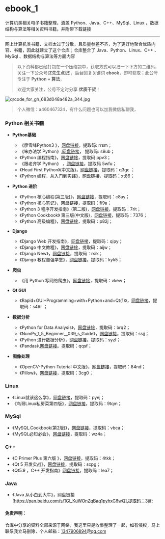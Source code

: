 # ebook_1
计算机类相关电子书籍整理，涵盖 Python、Java、C++、MySql、Linux ，数据结构与算法等相关资料书籍，并附带下载链接

-------
网上计算机类书籍、文档太过于分散，且质量参差不齐，为了更好地聚合优质内容、书籍，因此就建立了这个仓库；仓库整合了 Java、Python、Linux、C++ 、MySql 、数据结构与算法等方面内容

> 以下资料都已经打包在一个压缩包中，获取方式可以扫一下下方的二维码，关注一下公众号(**Z先生点记**)，后台回复关键词 **ebook**，即可获取；此公号专注于 **Python + 算法**，
>
> 欢迎大家关注，公号不定时分享 **优质干货**！

![qrcode_for_gh_683d048a482a_344.jpg](http://ww1.sinaimg.cn/large/008b8Ryzgy1givtzkqu0zj309k09kmx4.jpg)

> 个人微信：a460467324，有什么问题也可以加我微信私聊我，

### Python 相关书籍

* **Python基础**
  * 《廖雪峰Python3 》，[网盘链接](https://pan.baidu.com/s/1-j8bmqxPOaRQGRgJGaphvA)，提取码: rrsm；
  * 《笨办法学 Python》,[网盘链接](https://pan.baidu.com/s/1ZRoDocikzrFMVJWJt7zocA)， 提取码: s9ub；
  * 《Python 编程指南》，[网盘链接](https://pan.baidu.com/s/1Gv3aMPRSNKPZ5IWLXaCqQQ)，提取码 ppv3；
  * 《跟老齐学 Python》 ，[网盘链接](https://pan.baidu.com/s/1I0BcNP1lvlMh2rMtCdeyzw)，提取码 5wfu；
  * 《Head First Python》(中文版)，[网盘链接](https://pan.baidu.com/s/1HZw6MlMjEdU0HgJuGLC_XA)，提取码：q3gc ；
  * 《Python 编程，从入门到实践》，[网盘链接](https://pan.baidu.com/s/1XY1rZiWaLB98u_60BUzhYw)，提取码：xt86；

* **Python 进阶**

  * 《Python 核心编程(第三版)》，[网盘链接](https://pan.baidu.com/s/1OWdR-C9Lz073_BESWpG59Q)，提取码：c8ay；
  * 《Python 核心笔记》，[网盘链接](https://pan.baidu.com/s/1NhVJsWV3F2QgeszlrS4SLA)，提取码：fi9a；
  * 《Python 3 程序开发指南》(第二版)，[网盘链接](https://pan.baidu.com/s/11gMtmq5k_YeE8ssCWsJ7vw)，提取码：7rit；
  * 《Python Cookbook》 第三版(中文版)，[网盘链接](https://pan.baidu.com/s/1obvLLnHMNMawwT4aLf1irQ)，提取码：7376；
  * 《Python 高级编程》，[网盘链接](https://pan.baidu.com/s/1JHLnaDAwzGgcO0OXvY3ymA)，提取码：p82j；

* **Django**

  * 《Django Web 开发指南》，[网盘链接](https://pan.baidu.com/s/1PUrtvFcd_sgTIXvyRnDPaA)，提取码：qipy；
  * 《Django 中文教程》，[网盘链接](https://pan.baidu.com/s/1hAn49rQKcp2tVPCzd-gnew)，提取码：aijw；
  * 《Django New》，[网盘链接](https://pan.baidu.com/s/1h38Wk2PCW-ZfI1oZfUOBjw)，提取码：rsik；
  * 《Django 教程自强学堂》，[网盘链接](https://pan.baidu.com/s/1VTyAnfx5-rZglSi91MWA7g)，提取码：kyk5；

* **爬虫**

  * 《用 Python 写网络爬虫》，[网盘链接](https://pan.baidu.com/s/1N5sWEYronsO_mPgMOtJb3w)，提取码：vkew；

* **Qt GUI**

  * 《Rapid+GUI+Programming+with+Python+and+Qt(1)》，[网盘链接](https://pan.baidu.com/s/1nQyrKDm0w6E_FLOHeIP13A)，提取码：s46r ；

* **数据分析**

  * 《Python for Data Analysis》，[网盘链接](https://pan.baidu.com/s/1xxs5z_C_1xE1Im2oc9-6PQ)，提取码：brq2；
  * 《NumPy_1_5_Beginner__039_s_Guide》，[网盘链接](https://pan.baidu.com/s/1trUHuBEDKkOgjY6yAVbjrg)，提取码：ssjj；
  * 《Python 进行数据分析》，[网盘链接](https://pan.baidu.com/s/1D1kNSEjbC_7wJMxx4H3Kmg)，提取码：syzl；
  * 《Pandas》,[网盘链接](https://pan.baidu.com/s/1o9KEr077EAb8pOplyXRIEw)。提取码：qqsf；

* **图像处理**

  * 《OpenCV-Python-Tutorial 中文版》，[网盘链接](https://pan.baidu.com/s/1NGFCcgjdPKnQyxnvs9ggwQ)，提取码：84nd；
  * 《Pillow》，[网盘链接](https://pan.baidu.com/s/1bCZGaBC3nmpLxO2JV2f5uQ)，提取码：3cg0；

  

### Linux

* 《Linux就该这么学》，[网盘链接](https://pan.baidu.com/s/1rnG6rqr0l6qAw8UWhGGoNQ)，提取码：pyej；
* 《鸟哥Linux私房菜第四版》，[网盘链接](https://pan.baidu.com/s/10F7TybwoxP84rRlM1gxZ8A)，提取码：9tqm；

### MySql

* 《MySQL.Cookbook(第2版)》，[网盘链接](https://pan.baidu.com/s/1koKGYzs-JF5068YKuOXYiA)，提取码：vbca；
* 《MySQL必知必会》，[网盘链接](https://pan.baidu.com/s/18NQCTDwKs_lcPOzYz5R6Lw)，提取码：wz4a；



### C++

* 《C Primer Plus 第六版 》，[网盘链接](https://pan.baidu.com/s/1J2tQ7Byjqa-Mdv-a-it6VQ)，提取码：4tkk；
* 《Qt 5 开发实战》，[网盘链接](https://pan.baidu.com/s/13SocEohcoaWCtS6SUFWh6A)，提取码：scpg；
* 《Qt5.9 ，C++ 开发指南》[网盘链接](https://pan.baidu.com/s/1T9W8NLXRa1Hf94lesrvuxQ)，提取码：lea7；

### Java

* 《Java 从小白到大牛》，网盘链接[https://pan.baidu.com/s/1GI_KuWOnZqBaq1pyhxG6wQ],提取码：3jif;



#### 免责声明：

仓库中分享的资料全部来源于网络，我这里只是收集整理了一起，如有侵权，马上联系我立马删除，个人邮箱：1347906894@qq.com

